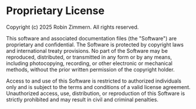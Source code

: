 # Proprietary License

Copyright (c) 2025 Robin Zimmern. All rights reserved.

This software and associated documentation files (the "Software") are proprietary and confidential. 
The Software is protected by copyright laws and international treaty provisions. 
No part of the Software may be reproduced, distributed, or transmitted in any form or by any means, 
including photocopying, recording, or other electronic or mechanical methods, without the prior 
written permission of the copyright holder.

Access to and use of this Software is restricted to authorized individuals only and is subject 
to the terms and conditions of a valid license agreement. Unauthorized access, use, distribution, 
or reproduction of this Software is strictly prohibited and may result in civil and criminal penalties.
